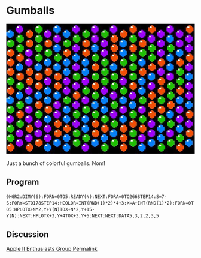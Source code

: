# Gumballs

![image](images/gumballs.jpg "Gumballs Screenshot")

Just a bunch of colorful gumballs. Nom!

## Program

`0HGR2:DIMY(6):FORN=0TO5:READY(N):NEXT:FORA=0TO266STEP14:S=7-S:FORY=STO178STEP14:HCOLOR=INT(RND(1)*2)*4+3:X=A+INT(RND(1)*2):FORN=0TO5:HPLOTX+N*2,Y+Y(N)TOX+N*2,Y+15-Y(N):NEXT:HPLOTX+3,Y+4TOX+3,Y+5:NEXT:NEXT:DATA5,3,2,2,3,5`

## Discussion

[Apple II Enthusiasts Group Permalink](https://www.facebook.com/groups/5251478676/permalink/10157704431108677/)

